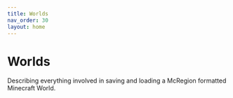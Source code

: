 ```yaml
---
title: Worlds
nav_order: 30
layout: home
---
```


# Worlds
Describing everything involved in saving and loading a McRegion formatted Minecraft World.
